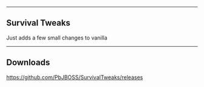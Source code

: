 -------------------------------------------
Survival Tweaks
-------------------------------------------

Just adds a few small changes to vanilla

-------------------------------------------
Downloads
-------------------------------------------

https://github.com/PbJBOSS/SurvivalTweaks/releases
